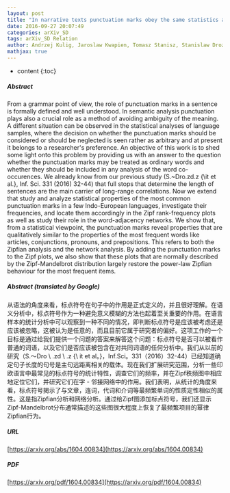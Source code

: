 ```yaml
---
layout: post
title: "In narrative texts punctuation marks obey the same statistics as words"
date: 2016-09-27 20:07:49
categories: arXiv_SD
tags: arXiv_SD Relation
author: Andrzej Kulig, Jaroslaw Kwapien, Tomasz Stanisz, Stanislaw Drozdz
mathjax: true
---
```


* content
{:toc}

##### Abstract
From a grammar point of view, the role of punctuation marks in a sentence is formally defined and well understood. In semantic analysis punctuation plays also a crucial role as a method of avoiding ambiguity of the meaning. A different situation can be observed in the statistical analyses of language samples, where the decision on whether the punctuation marks should be considered or should be neglected is seen rather as arbitrary and at present it belongs to a researcher's preference. An objective of this work is to shed some light onto this problem by providing us with an answer to the question whether the punctuation marks may be treated as ordinary words and whether they should be included in any analysis of the word co-occurences. We already know from our previous study (S.~Dro\.zd\.z {\it et al.}, Inf. Sci. 331 (2016) 32-44) that full stops that determine the length of sentences are the main carrier of long-range correlations. Now we extend that study and analyze statistical properties of the most common punctuation marks in a few Indo-European languages, investigate their frequencies, and locate them accordingly in the Zipf rank-frequency plots as well as study their role in the word-adjacency networks. We show that, from a statistical viewpoint, the punctuation marks reveal properties that are qualitatively similar to the properties of the most frequent words like articles, conjunctions, pronouns, and prepositions. This refers to both the Zipfian analysis and the network analysis. By adding the punctuation marks to the Zipf plots, we also show that these plots that are normally described by the Zipf-Mandelbrot distribution largely restore the power-law Zipfian behaviour for the most frequent items.

##### Abstract (translated by Google)
从语法的角度来看，标点符号在句子中的作用是正式定义的，并且很好理解。在语义分析中，标点符号作为一种避免意义模糊的方法也起着至关重要的作用。在语言样本的统计分析中可以观察到一种不同的情况，即判断标点符号是应该被考虑还是应该被忽略，这被认为是任意的，而且目前它属于研究者的偏好。这项工作的一个目标是通过给我们提供一个问题的答案来解答这个问题：标点符号是否可以被看作普通的词语，以及它们是否应该被包含在对共同词语的任何分析中。我们从以前的研究（S.〜Dro \ .zd \ .z {\ it et al。}，Inf.Sci。331（2016）32-44）已经知道确定句子长度的句号是主句远距离相关的载体。现在我们扩展研究范围，分析一些印欧语言中最常见的标点符号的统计特性，调查它们的频率，并在Zipf秩频图中相应地定位它们，并研究它们在字 - 邻接网络中的作用。我们表明，从统计的角度来看，标点符号揭示了与文章，连词，代词和介词等最频繁单词的性质定性相似的属性。这是指Zipfian分析和网络分析。通过给Zipf图添加标点符号，我们还显示Zipf-Mandelbrot分布通常描述的这些图很大程度上恢复了最频繁项目的幂律Zipfian行为。

##### URL
[https://arxiv.org/abs/1604.00834](https://arxiv.org/abs/1604.00834)

##### PDF
[https://arxiv.org/pdf/1604.00834](https://arxiv.org/pdf/1604.00834)

